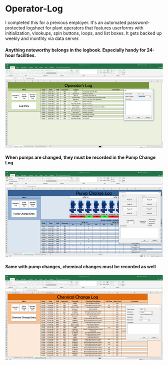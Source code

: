 # Operator-Log

I completed this for a previous employer. It's an automated password-protected logsheet for plant operators that features userforms with initialization, vlookups, spin buttons, loops, and list boxes. It gets backed up weekly and monthly via data server.

<h4>Anything noteworthy belongs in the logbook. Especially handy for 24-hour facilities.</h4>
<img src="/Pics/OperatorLog.png">

<h4>When pumps are changed, they must be recorded in the Pump Change Log</h4>
<img src="/Pics/PumpChange.png">

<h4>Same with pump changes, chemical changes must be recorded as well</h4>
<img src="/Pics/ChemicalChange.png">
